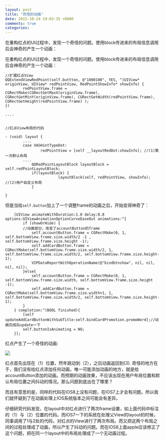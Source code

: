 ```yaml
---
layout: post
title: "奇怪的动画"
date: 2015-10-24 19:03:35 +0800
comments: true
categories: 
---
```

在重构红点的UI过程中，发现一个奇怪的问题。使用block传进来的布局信息调用后会神奇的产生一个动画：
<!--more-->


在重构红点的UI过程中，发现一个奇怪的问题。使用block传进来的布局信息调用后会神奇的产生一个动画：
```
//扩展红点View
QQExtendViewRedPoint(self.buttton, @"1000100", YES, ^(UIView* originView, UIView* redPointView, RedPointShowInfo* showInfo) {
        redPointView.frame = CGRectMake(CGRectGetMaxX(originView.frame), CGRectGetMinY(originView.frame), CGRectGetWidth(redPointView.frame), CGRectGetHeight(redPointView.frame) );
})

....


```

```
//红点View布局的代码

- (void) layout {
        ....
        case VASHintTypeDot:
                redPointView = [self __layoutRedDot:showInfo]; //(1)第一次默认布局
        ....
            QQRedPointLayoutBlock layoutBlock = self.redPointLayoutBlock;
            if(layoutBlock) {
                        layoutBlock(self, redPointView, showInfo); //(2)用户自定义布局
            }

}

```

但是当给```self.button```加上了一个调整frame的动画之后，开始变得神奇了：

```
    [UIView animateWithDuration:1.0 delay:0.8 options:UIViewAnimationOptionCurveEaseOut animations:^{
        if (showOrHide) {
        //动画部分，改变了accountButton的frame
            self.accountButton.frame = CGRectMake(0, 1, self.bottomView.frame.size.width/2 -1 , self.bottomView.frame.size.height -1);
            self.addCardButton.frame = CGRectMake(self.bottomView.frame.size.width/2, 1, self.bottomView.frame.size.width/2, self.bottomView.frame.size.height-1);
            VIPDataReportWithOperationName(@"bindbtnshow", nil, nil, nil, nil);
        }else{
            self.accountButton.frame = CGRectMake(0, 1, self.bottomView.frame.size.width, self.bottomView.frame.size.height -1);
            self.addCardButton.frame = CGRectMake(self.bottomView.frame.size.width+1, 1, self.bottomView.frame.size.width/2, self.bottomView.frame.size.height-1);
        }
    } completion:^(BOOL finished){
        [self updateAddCardButtonWithSubTitle:self.bindCardPromotion.promoWord];//动画完成后update一下
        self.buttonIsAnimating = NO;
    }];
```

红点产生了一个奇怪的动画:

![](http://ww4.sinaimg.cn/large/7df22103gw1excfefctlzj20cd044t8p.jpg)

红点首先出现在（1）位置，然年跳动到（2），之后动画返回到(3).
奇怪的地方在于，我们没有给红点添加任何动画，唯一可能添加动画的地方，就是给accountButton添加的动画。而预期的动画效果，不应该出现在用户布局位置和默认布局位置之间抖动的情况。那么问题到底出在了哪里？

而且有意思的是，同样的代码在IOS8上没有问题，在IOS7上才会有问题。所以我们就怀疑到了在动画处理上IOS系统版本之间可能会有差异。

仔细研究代码发现，在layout中对红点进行了两次frame设置，如上面代码中标注的（1）与（2）位置的代码。而IOS7一下的系统在处理父View的layout的时候，同事调用了1与2处的代码，对红点的View进行了两次布局。而又把这两个布局之间的过程处理成了动画，所以产生了抖动的问题。而在IOS8上面apple应该修正了这个问题，把在同一个layout中的布局处理成了一个无动画过程。
